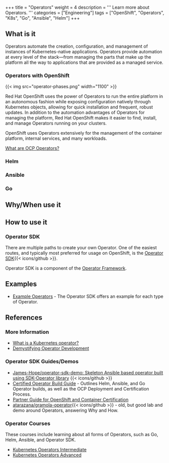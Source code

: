 +++
title = "Operators"
weight = 4
description = '''
Learn more about Operators.
'''
categories = ["Engineering"]
tags = ["OpenShift", "Operators", "K8s", "Go", "Ansible", "Helm"]
+++

## What is it

Operators automate the creation, configuration, and management of instances of Kubernetes-native applications. Operators provide automation at every level of the stack—from managing the parts that make up the platform all the way to applications that are provided as a managed service.

### Operators with OpenShift

{{< img src="operator-phases.png" width="1100" >}}

Red Hat OpenShift uses the power of Operators to run the entire platform in an autonomous fashion while exposing configuration natively through Kubernetes objects, allowing for quick installation and frequent, robust updates. In addition to the automation advantages of Operators for managing the platform, Red Hat OpenShift makes it easier to find, install, and manage Operators running on your clusters.

OpenShift uses Operators extensively for the management of the container platform, internal services, and many workloads.

[What are OCP Operators?](https://www.redhat.com/en/technologies/cloud-computing/openshift/what-are-openshift-operators)

### Helm

### Ansible

### Go

## Why/When use it

## How to use it

### Operator SDK

There are multiple paths to create your own Operator. One of the easiest routes, and typically most preferred for usage on OpenShift, is the [Operator SDK](https://github.com/operator-framework/operator-sdk){{< icons/github >}}.

Operator SDK is a component of the [Operator Framework](https://sdk.operatorframework.io/).

## Examples

* [Example Operators](https://github.com/operator-framework/operator-sdk/tree/master/testdata) - The Operator SDK offers an example for each type of Operator.

## References

### More Information

* [What is a Kubernetes operator?](https://www.redhat.com/en/topics/containers/what-is-a-kubernetes-operator)
* [Demystifying Operator Development](https://www.ibm.com/cloud/blog/demystifying-operator-development)

### Operator SDK Guides/Demos

* [James-Hope/operator-sdk-demo: Skeleton Ansible based operator built using SDK-Operator library](https://github.ibm.com/James-Hope/operator-sdk-demo) {{< icons/github >}}
* [Certified Operator Build Guide](https://redhat-connect.gitbook.io/certified-operator-guide/) - Outlines Helm, Ansible, and Go Operator builds, as well as the OCP Deployment and Certification Process.
* [Partner Guide for OpenShift and Container Certification](https://redhat-connect.gitbook.io/partner-guide-for-red-hat-openshift-and-container/)
* [atarazana/gramola-operator](https://github.com/atarazana/gramola-operator){{< icons/github >}} - old, but good lab and demo around Operators, answering Why and How.

### Operator Courses

These courses include learning about all forms of Operators, such as Go, Helm, Ansible, and Operator SDK.

* [Kubernetes Operators Intermediate](https://cognitiveclass.ai/courses/kubernetes-operators-intermediate)
* [Kubernetes Operators Advanced](https://cognitiveclass.ai/courses/course-v1:IBM+CO0302EN+v1)